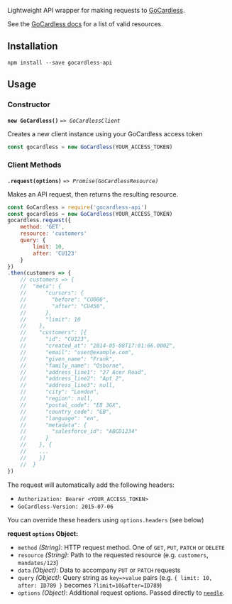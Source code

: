 
Lightweight API wrapper for making requests to [GoCardless](https://gocardless.com/).

See the [GoCardless docs](https://developer.gocardless.com/) for a list of valid resources.

## Installation

```
npm install --save gocardless-api
```

## Usage

### Constructor

**`new GoCardless()`** _`=> GoCardlessClient`_

Creates a new client instance using your GoCardless access token

```js
const gocardless = new GoCardless(YOUR_ACCESS_TOKEN)
```

### Client Methods

**`.request(options)`** _`=> Promise(GoCardlessResource)`_

Makes an API request, then returns the resulting resource.

```js
const GoCardless = require('gocardless-api')
const gocardless = new GoCardless(YOUR_ACCESS_TOKEN)
gocardless.request({
    method: 'GET',
    resource: 'customers'
    query: {
        limit: 10,
        after: 'CU123'
    }
})
.then(customers => {
    // customers => {
    //  "meta": {
    //      "cursors": {
    //        "before": "CU000",
    //        "after": "CU456",
    //      },
    //      "limit": 10
    //    },
    //    "customers": [{
    //      "id": "CU123",
    //      "created_at": "2014-05-08T17:01:06.000Z",
    //      "email": "user@example.com",
    //      "given_name": "Frank",
    //      "family_name": "Osborne",
    //      "address_line1": "27 Acer Road",
    //      "address_line2": "Apt 2",
    //      "address_line3": null,
    //      "city": "London",
    //      "region": null,
    //      "postal_code": "E8 3GX",
    //      "country_code": "GB",
    //      "language": "en",
    //      "metadata": {
    //        "salesforce_id": "ABCD1234"
    //      }
    //    }, {
    //    ...
    //    }]
    //  }
})

```

The request will automatically add the following headers:
- `Authorization: Bearer <YOUR_ACCESS_TOKEN>`
- `GoCardless-Version: 2015-07-06`

You can override these headers using `options.headers` (see below)

**request `options` Object:**

- `method` _(String)_: HTTP request method. One of `GET`, `PUT`, `PATCH` or `DELETE`
- `resource` _(String)_: Path to the requested resource (e.g. `customers`, `mandates/123`)
- `data` _(Object)_: Data to accompany `PUT` or `PATCH` requests
- `query` _(Object)_: Query string as `key=>value` pairs (e.g. `{ limit: 10, after: ID789 }` becomes `?limit=10&after=ID789`)
- `options` _(Object)_: Additional request options. Passed directly to [`needle`](https://www.npmjs.com/package/needle).
